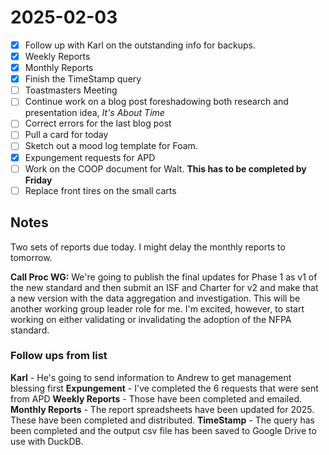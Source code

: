 # 2025-02-03

-[X] Follow up with Karl on the outstanding info for backups.
-[X] Weekly Reports
-[X] Monthly Reports
-[X] Finish the TimeStamp query
-[ ] Toastmasters Meeting
-[ ] Continue work on a blog post foreshadowing both research and presentation idea, *It's About Time*
-[ ] Correct errors for the last blog post
-[ ] Pull a card for today
-[ ] Sketch out a mood log template for Foam.
-[X] Expungement requests for APD
-[ ] Work on the COOP document for Walt. **This has to be completed by Friday**
-[ ] Replace front tires on the small carts

## Notes

Two sets of reports due today. I might delay the monthly reports to tomorrow.

**Call Proc WG:** We're going to publish the final updates for Phase 1 as v1 of the new standard and then submit an ISF and Charter for v2 and make that a new version with the data aggregation and investigation. This will be another working group leader role for me. I'm excited, however, to start working on either validating or invalidating the adoption of the NFPA standard.

### Follow ups from list

**Karl** - He's going to send information to Andrew to get management blessing first
**Expungement** - I've completed the 6 requests that were sent from APD
**Weekly Reports** - Those have been completed and emailed.
**Monthly Reports** - The report spreadsheets have been updated for 2025. These have been completed and distributed.
**TimeStamp** - The query has been completed and the output csv file has been saved to Google Drive to use with DuckDB.
